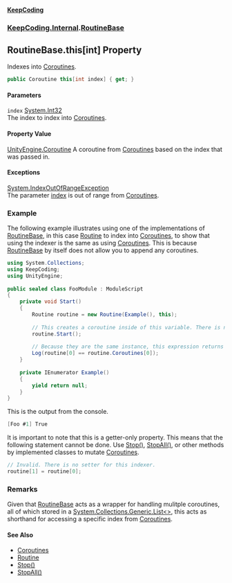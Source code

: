 #### [KeepCoding](index.md 'index')
### [KeepCoding.Internal](KeepCoding_Internal.md 'KeepCoding.Internal').[RoutineBase](KeepCoding_Internal_RoutineBase.md 'KeepCoding.Internal.RoutineBase')
## RoutineBase.this[int] Property
Indexes into [Coroutines](KeepCoding_Internal_RoutineBase_Coroutines.md 'KeepCoding.Internal.RoutineBase.Coroutines').  
```csharp
public Coroutine this[int index] { get; }
```
#### Parameters
<a name='KeepCoding_Internal_RoutineBase_this_int__index'></a>
`index` [System.Int32](https://docs.microsoft.com/en-us/dotnet/api/System.Int32 'System.Int32')  
The index to index into [Coroutines](KeepCoding_Internal_RoutineBase_Coroutines.md 'KeepCoding.Internal.RoutineBase.Coroutines').
  
#### Property Value
[UnityEngine.Coroutine](https://docs.microsoft.com/en-us/dotnet/api/UnityEngine.Coroutine 'UnityEngine.Coroutine')
A coroutine from [Coroutines](KeepCoding_Internal_RoutineBase_Coroutines.md 'KeepCoding.Internal.RoutineBase.Coroutines') based on the index that was passed in.  
#### Exceptions
[System.IndexOutOfRangeException](https://docs.microsoft.com/en-us/dotnet/api/System.IndexOutOfRangeException 'System.IndexOutOfRangeException')  
The parameter [index](KeepCoding_Internal_RoutineBase_this_int_.md#KeepCoding_Internal_RoutineBase_this_int__index 'KeepCoding.Internal.RoutineBase.this[int].index') is out of range from [Coroutines](KeepCoding_Internal_RoutineBase_Coroutines.md 'KeepCoding.Internal.RoutineBase.Coroutines').
### Example
The following example illustrates using one of the implementations of [RoutineBase](KeepCoding_Internal_RoutineBase.md 'KeepCoding.Internal.RoutineBase'), in this case [Routine](KeepCoding_Routine.md 'KeepCoding.Routine') to index into [Coroutines](KeepCoding_Internal_RoutineBase_Coroutines.md 'KeepCoding.Internal.RoutineBase.Coroutines'), to show that using the indexer is the same as using [Coroutines](KeepCoding_Internal_RoutineBase_Coroutines.md 'KeepCoding.Internal.RoutineBase.Coroutines'). This is because [RoutineBase](KeepCoding_Internal_RoutineBase.md 'KeepCoding.Internal.RoutineBase') by itself does not allow you to append any coroutines.  
```csharp
using System.Collections;  
using KeepCoding;  
using UnityEngine;  
  
public sealed class FooModule : ModuleScript  
{  
    private void Start()  
    {  
        Routine routine = new Routine(Example(), this);  
          
        // This creates a coroutine inside of this variable. There is now 1 coroutine which can be indexed.  
        routine.Start();  
          
        // Because they are the same instance, this expression returns true.  
        Log(routine[0] == routine.Coroutines[0]);  
    }  
      
    private IEnumerator Example()  
    {  
        yield return null;  
    }  
}  
```
  
This is the output from the console.  
```csharp
[Foo #1] True  
```
  
It is important to note that this is a getter-only property. This means that the following statement cannot be done. Use [Stop()](KeepCoding_Internal_RoutineBase_Stop().md 'KeepCoding.Internal.RoutineBase.Stop()'), [StopAll()](KeepCoding_Internal_RoutineBase_StopAll().md 'KeepCoding.Internal.RoutineBase.StopAll()'), or other methods by implemented classes to mutate [Coroutines](KeepCoding_Internal_RoutineBase_Coroutines.md 'KeepCoding.Internal.RoutineBase.Coroutines').  
```csharp
// Invalid. There is no setter for this indexer.  
routine[1] = routine[0];  
```
### Remarks
Given that [RoutineBase](KeepCoding_Internal_RoutineBase.md 'KeepCoding.Internal.RoutineBase') acts as a wrapper for handling mulitple coroutines, all of which stored in a [System.Collections.Generic.List&lt;&gt;](https://docs.microsoft.com/en-us/dotnet/api/System.Collections.Generic.List-1 'System.Collections.Generic.List`1'), this acts as shorthand for accessing a specific index from [Coroutines](KeepCoding_Internal_RoutineBase_Coroutines.md 'KeepCoding.Internal.RoutineBase.Coroutines').  
#### See Also
- [Coroutines](KeepCoding_Internal_RoutineBase_Coroutines.md 'KeepCoding.Internal.RoutineBase.Coroutines')
- [Routine](KeepCoding_Routine.md 'KeepCoding.Routine')
- [Stop()](KeepCoding_Internal_RoutineBase_Stop().md 'KeepCoding.Internal.RoutineBase.Stop()')
- [StopAll()](KeepCoding_Internal_RoutineBase_StopAll().md 'KeepCoding.Internal.RoutineBase.StopAll()')
